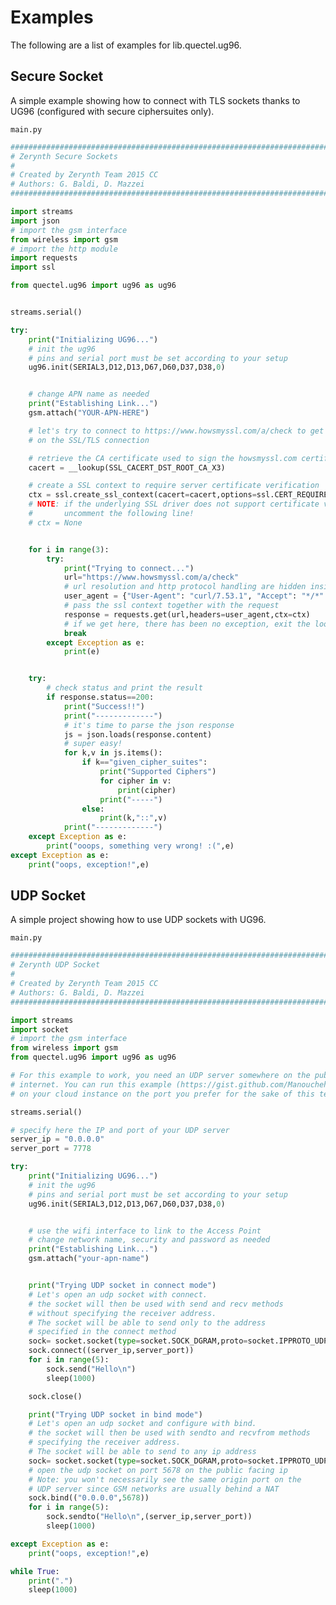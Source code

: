 # Examples

The following are a list of examples for lib.quectel.ug96.

## Secure Socket


A simple example showing how to connect with TLS sockets thanks to UG96 (configured with secure ciphersuites only).



```main.py```

```python
################################################################################
# Zerynth Secure Sockets
#
# Created by Zerynth Team 2015 CC
# Authors: G. Baldi, D. Mazzei
################################################################################

import streams
import json
# import the gsm interface
from wireless import gsm
# import the http module
import requests
import ssl

from quectel.ug96 import ug96 as ug96


streams.serial()

try:
    print("Initializing UG96...")
    # init the ug96
    # pins and serial port must be set according to your setup
    ug96.init(SERIAL3,D12,D13,D67,D60,D37,D38,0)


    # change APN name as needed
    print("Establishing Link...")
    gsm.attach("YOUR-APN-HERE")

    # let's try to connect to https://www.howsmyssl.com/a/check to get some info
    # on the SSL/TLS connection

    # retrieve the CA certificate used to sign the howsmyssl.com certificate
    cacert = __lookup(SSL_CACERT_DST_ROOT_CA_X3)

    # create a SSL context to require server certificate verification
    ctx = ssl.create_ssl_context(cacert=cacert,options=ssl.CERT_REQUIRED|ssl.SERVER_AUTH)
    # NOTE: if the underlying SSL driver does not support certificate validation
    #       uncomment the following line!
    # ctx = None


    for i in range(3):
        try:
            print("Trying to connect...")
            url="https://www.howsmyssl.com/a/check"
            # url resolution and http protocol handling are hidden inside the requests module
            user_agent = {"User-Agent": "curl/7.53.1", "Accept": "*/*" }
            # pass the ssl context together with the request
            response = requests.get(url,headers=user_agent,ctx=ctx)
            # if we get here, there has been no exception, exit the loop
            break
        except Exception as e:
            print(e)


    try:
        # check status and print the result
        if response.status==200:
            print("Success!!")
            print("-------------")
            # it's time to parse the json response
            js = json.loads(response.content)
            # super easy!
            for k,v in js.items():
                if k=="given_cipher_suites":
                    print("Supported Ciphers")
                    for cipher in v:
                        print(cipher)
                    print("-----")
                else:
                    print(k,"::",v)
            print("-------------")
    except Exception as e:
        print("ooops, something very wrong! :(",e)
except Exception as e:
    print("oops, exception!",e)

```
## UDP Socket


A simple project showing how to use UDP sockets with UG96.



```main.py```

```python
################################################################################
# Zerynth UDP Socket
#
# Created by Zerynth Team 2015 CC
# Authors: G. Baldi, D. Mazzei
################################################################################

import streams
import socket
# import the gsm interface
from wireless import gsm
from quectel.ug96 import ug96 as ug96

# For this example to work, you need an UDP server somewhere on the public
# internet. You can run this example (https://gist.github.com/Manouchehri/67b53ecdc767919dddf3ec4ea8098b20)
# on your cloud instance on the port you prefer for the sake of this test

streams.serial()

# specify here the IP and port of your UDP server
server_ip = "0.0.0.0"
server_port = 7778

try:
    print("Initializing UG96...")
    # init the ug96
    # pins and serial port must be set according to your setup
    ug96.init(SERIAL3,D12,D13,D67,D60,D37,D38,0)


    # use the wifi interface to link to the Access Point
    # change network name, security and password as needed
    print("Establishing Link...")
    gsm.attach("your-apn-name")


    print("Trying UDP socket in connect mode")
    # Let's open an udp socket with connect.
    # the socket will then be used with send and recv methods
    # without specifying the receiver address.
    # The socket will be able to send only to the address
    # specified in the connect method
    sock= socket.socket(type=socket.SOCK_DGRAM,proto=socket.IPPROTO_UDP)
    sock.connect((server_ip,server_port))
    for i in range(5):
        sock.send("Hello\n")
        sleep(1000)

    sock.close()

    print("Trying UDP socket in bind mode")
    # Let's open an udp socket and configure with bind.
    # the socket will then be used with sendto and recvfrom methods
    # specifying the receiver address.
    # The socket will be able to send to any ip address
    sock= socket.socket(type=socket.SOCK_DGRAM,proto=socket.IPPROTO_UDP)
    # open the udp socket on port 5678 on the public facing ip
    # Note: you won't necessarily see the same origin port on the
    # UDP server since GSM networks are usually behind a NAT
    sock.bind(("0.0.0.0",5678))
    for i in range(5):
        sock.sendto("Hello\n",(server_ip,server_port))
        sleep(1000)

except Exception as e:
    print("oops, exception!",e)

while True:
    print(".")
    sleep(1000)



```
